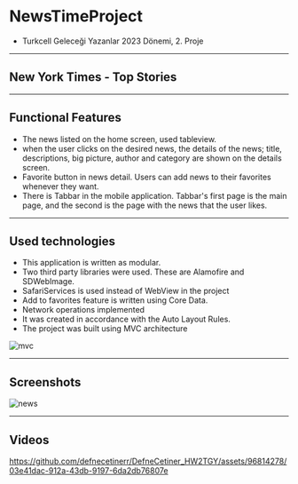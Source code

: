 
# NewsTimeProject
* Turkcell Geleceği Yazanlar 2023 Dönemi, 2. Proje
----------------------------------------------------------------------------------
## New York Times - Top Stories 


----------------------------------------------------------------------------------
## Functional Features
* The news listed on the home screen, used tableview.
* when the user clicks on the desired news, the details of the news; title, descriptions, big picture, author and category are shown on the details screen.
* Favorite button in news detail. Users can add news to their favorites whenever they want.
* There is Tabbar in the mobile application. Tabbar's first page is the main page, and the second is the page with the news that the user likes.

----------------------------------------------------------------------------------
## Used technologies
* This application is written as modular.
* Two third party libraries were used. These are Alamofire and SDWebImage.
* SafariServices is used instead of WebView in the project
* Add to favorites feature is written using Core Data.
* Network operations implemented
* It was created in accordance with the Auto Layout Rules.
* The project was built using MVC architecture <br>


![mvc](https://github.com/defnecetinerr/DefneCetiner_HW2TGY/assets/96814278/a85a81b3-1306-41ea-9e67-d332616b0759)

----------------------------------------------------------------------------------
## Screenshots 
![news](https://github.com/defnecetinerr/DefneCetiner_HW2TGY/assets/96814278/5ec57acc-8354-40c5-a036-5b0cbfce9f07)

----------------------------------------------------------------------------------
## Videos


https://github.com/defnecetinerr/DefneCetiner_HW2TGY/assets/96814278/03e41dac-912a-43db-9197-6da2db76807e









